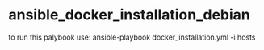 # ansible_docker_installation_debian

to run this palybook use:
ansible-playbook docker_installation.yml -i hosts
